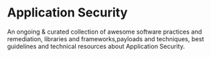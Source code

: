 # Application Security
An ongoing & curated collection of awesome  software practices and remediation, libraries and frameworks,payloads and techniques, best guidelines and technical resources about Application Security.
